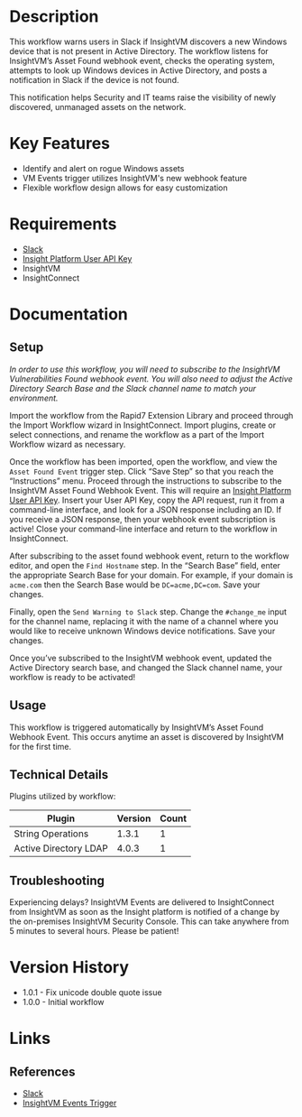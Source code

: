 # Description

This workflow warns users in Slack if InsightVM discovers a new Windows device that is not present in Active Directory. The workflow listens for InsightVM’s Asset Found webhook event, checks the operating system, attempts to look up Windows devices in Active Directory, and posts a notification in Slack if the device is not found.

This notification helps Security and IT teams raise the visibility of newly discovered, unmanaged assets on the network.

# Key Features

* Identify and alert on rogue Windows assets
* VM Events trigger utilizes InsightVM's new webhook feature
* Flexible workflow design allows for easy customization

# Requirements

* [Slack](https://insightconnect.help.rapid7.com/docs/configure-slack-for-chatops)
* [Insight Platform User API Key](https://docs.rapid7.com/insight/managing-platform-api-keys#generating-a-user-key)
* InsightVM
* InsightConnect

# Documentation

## Setup

*In order to use this workflow, you will need to subscribe to the InsightVM Vulnerabilities Found webhook event. You will also need to adjust the Active Directory Search Base and the Slack channel name to match your environment.*

Import the workflow from the Rapid7 Extension Library and proceed through the Import Workflow wizard in InsightConnect. Import plugins, create or select connections, and rename the workflow as a part of the Import Workflow wizard as necessary.

Once the workflow has been imported, open the workflow, and view the `Asset Found Event` trigger step. Click “Save Step” so that you reach the “Instructions” menu. Proceed through the instructions to subscribe to the InsightVM Asset Found Webhook Event. This will require an [Insight Platform User API Key](https://docs.rapid7.com/insight/managing-platform-api-keys#generating-a-user-key). Insert your User API Key, copy the API request, run it from a command-line interface, and look for a JSON response including an ID. If you receive a JSON response, then your webhook event subscription is active! Close your command-line interface and return to the workflow in InsightConnect.

After subscribing to the asset found webhook event, return to the workflow editor, and open the `Find Hostname` step. In the “Search Base” field, enter the appropriate Search Base for your domain. For example, if your domain is `acme.com` then the Search Base would be `DC=acme,DC=com`. Save your changes.

Finally, open the `Send Warning to Slack` step. Change the `#change_me` input for the channel name, replacing it with the name of a channel where you would like to receive unknown Windows device notifications. Save your changes.

Once you’ve subscribed to the InsightVM webhook event, updated the Active Directory search base, and changed the Slack channel name, your workflow is ready to be activated!

## Usage

This workflow is triggered automatically by InsightVM’s Asset Found Webhook Event. This occurs anytime an asset is discovered by InsightVM for the first time.

## Technical Details

Plugins utilized by workflow:

|Plugin|Version|Count|
|----|----|--------|
|String Operations|1.3.1|1|
|Active Directory LDAP|4.0.3|1|

## Troubleshooting

Experiencing delays? InsightVM Events are delivered to InsightConnect from InsightVM as soon as the Insight platform is notified of a change by the on-premises InsightVM Security Console. This can take anywhere from 5 minutes to several hours. Please be patient!

# Version History

* 1.0.1 - Fix unicode double quote issue
* 1.0.0 - Initial workflow

# Links

## References

* [Slack](https://slack.com)
* [InsightVM Events Trigger](https://docs.rapid7.com/insightconnect/set-up-an-insightvm-events-trigger)
